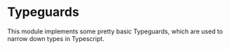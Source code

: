 # Typeguards

This module implements some pretty basic Typeguards, which are used to narrow down types in Typescript.
